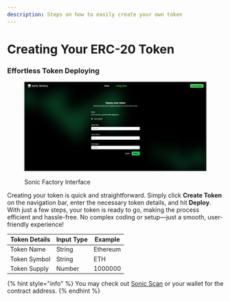 ```yaml
---
description: Steps on how to easily create your own token
---
```


# Creating Your ERC-20 Token

### Effortless Token Deploying

<figure><img src="../.gitbook/assets/image.png" alt=""><figcaption><p>Sonic Factory Interface</p></figcaption></figure>

Creating your token is quick and straightforward. Simply click **Create Token** on the navigation bar, enter the necessary token details, and hit **Deploy**. With just a few steps, your token is ready to go, making the process efficient and hassle-free. No complex coding or setup—just a smooth, user-friendly experience!

| Token Details | Input Type | Example  |
| ------------- | ---------- | -------- |
| Token Name    | String     | Ethereum |
| Token Symbol  | String     | ETH      |
| Token Supply  | Number     | 1000000  |

{% hint style="info" %}
You may check out [Sonic Scan](https://sonicscan.org/) or your wallet for the contract address.
{% endhint %}
